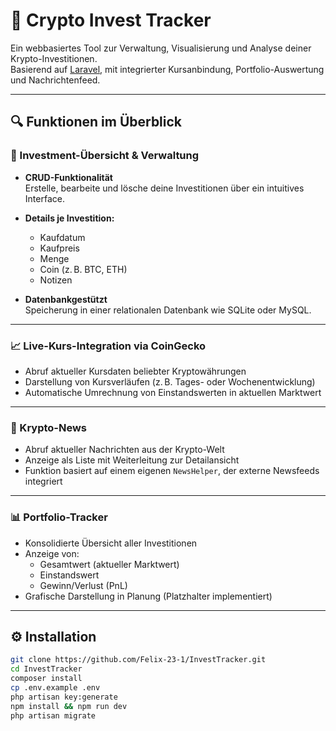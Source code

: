 # 💸 Crypto Invest Tracker

Ein webbasiertes Tool zur Verwaltung, Visualisierung und Analyse deiner Krypto-Investitionen.  
Basierend auf [Laravel](https://laravel.com), mit integrierter Kursanbindung, Portfolio-Auswertung und Nachrichtenfeed.

---

## 🔍 Funktionen im Überblick

### 🧾 Investment-Übersicht & Verwaltung

- **CRUD-Funktionalität**  
  Erstelle, bearbeite und lösche deine Investitionen über ein intuitives Interface.

- **Details je Investition:**  
  - Kaufdatum  
  - Kaufpreis  
  - Menge  
  - Coin (z. B. BTC, ETH)  
  - Notizen

- **Datenbankgestützt**  
  Speicherung in einer relationalen Datenbank wie SQLite oder MySQL.

---

### 📈 Live-Kurs-Integration via CoinGecko

- Abruf aktueller Kursdaten beliebter Kryptowährungen
- Darstellung von Kursverläufen (z. B. Tages- oder Wochenentwicklung)
- Automatische Umrechnung von Einstandswerten in aktuellen Marktwert

---

### 📰 Krypto-News

- Abruf aktueller Nachrichten aus der Krypto-Welt
- Anzeige als Liste mit Weiterleitung zur Detailansicht
- Funktion basiert auf einem eigenen `NewsHelper`, der externe Newsfeeds integriert

---

### 📊 Portfolio-Tracker

- Konsolidierte Übersicht aller Investitionen
- Anzeige von:
  - Gesamtwert (aktueller Marktwert)
  - Einstandswert
  - Gewinn/Verlust (PnL)
- Grafische Darstellung in Planung (Platzhalter implementiert)

---

## ⚙️ Installation

```bash
git clone https://github.com/Felix-23-1/InvestTracker.git
cd InvestTracker
composer install
cp .env.example .env
php artisan key:generate
npm install && npm run dev
php artisan migrate
